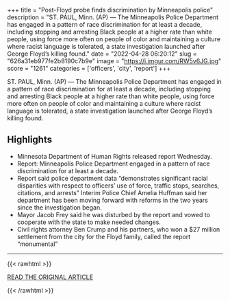 +++
title = "Post-Floyd probe finds discrimination by Minneapolis police"
description = "ST. PAUL, Minn. (AP) — The Minneapolis Police Department has engaged in a pattern of race discrimination for at least a decade, including stopping and arresting Black people at a higher rate than white people, using force more often on people of color and maintaining a culture where racist language is tolerated, a state investigation launched after George Floyd’s killing found."
date = "2022-04-28 06:20:12"
slug = "626a31eb977fe2b8190c7b9e"
image = "https://i.imgur.com/RW5v6JG.jpg"
score = "1261"
categories = ['officers', 'city', 'report']
+++

ST. PAUL, Minn. (AP) — The Minneapolis Police Department has engaged in a pattern of race discrimination for at least a decade, including stopping and arresting Black people at a higher rate than white people, using force more often on people of color and maintaining a culture where racist language is tolerated, a state investigation launched after George Floyd’s killing found.

## Highlights

- Minnesota Department of Human Rights released report Wednesday.
- Report: Minneapolis Police Department engaged in a pattern of race discrimination for at least a decade.
- Report said police department data “demonstrates significant racial disparities with respect to officers’ use of force, traffic stops, searches, citations, and arrests” Interim Police Chief Amelia Huffman said her department has been moving forward with reforms in the two years since the investigation began.
- Mayor Jacob Frey said he was disturbed by the report and vowed to cooperate with the state to make needed changes.
- Civil rights attorney Ben Crump and his partners, who won a $27 million settlement from the city for the Floyd family, called the report “monumental”

---

{{< rawhtml >}}
  <p class="article-category">
    <a target="_blank" href="https://apnews.com/article/death-of-george-floyd-amir-locke-minnesota-minneapolis-8030eee3b6cd3c0f8fcea772ef40ecec">READ THE ORIGINAL ARTICLE</a>
  </p>
{{< /rawhtml >}}
